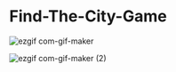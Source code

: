 # Find-The-City-Game

![ezgif com-gif-maker](https://user-images.githubusercontent.com/69864471/157636120-fdaf37be-19f9-44e8-9119-5a3e5bd80e50.gif)

![ezgif com-gif-maker (2)](https://user-images.githubusercontent.com/69864471/157636432-8c1ade31-71aa-4186-bed9-2302dba396a9.gif)

